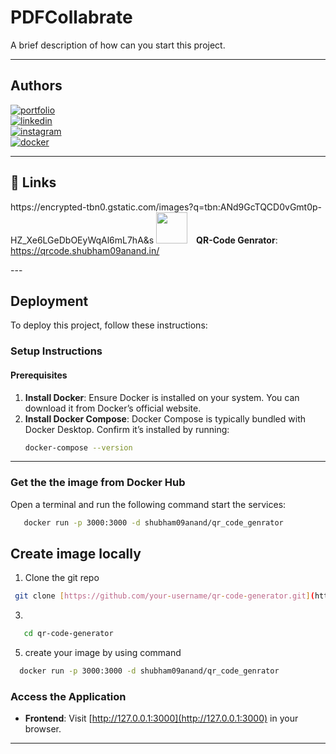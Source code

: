 # **PDFCollabrate**

A brief description of how can you start this project.

---

## **Authors**

[![portfolio](https://img.shields.io/badge/my_portfolio-000?style=for-the-badge&logo=ko-fi&logoColor=white)](https://shubham09anand.in/)  
[![linkedin](https://img.shields.io/badge/linkedin-0A66C2?style=for-the-badge&logo=linkedin&logoColor=white)](https://www.linkedin.com/in/subham09anand/?utm_source=share&utm_campaign=share_via&utm_content=profile&utm_medium=android_app)  
[![instagram](https://img.shields.io/badge/instagram-E4405F?style=for-the-badge&logo=instagram&logoColor=white)](https://www.instagram.com/shubham09anand/?igsh=YTJvZDZlZmNwYWY1)  
[![docker](https://img.shields.io/badge/docker-2496ED?style=for-the-badge&logo=docker&logoColor=white)](https://hub.docker.com/u/shubham09anand)


---

## 🔗 Links

<p>
https://encrypted-tbn0.gstatic.com/images?q=tbn:ANd9GcTQCD0vGmt0p-HZ_Xe6LGeDbOEyWqAl6mL7hA&s
  
  <img src="https://encrypted-tbn0.gstatic.com/images?q=tbn:ANd9GcTQCD0vGmt0p-HZ_Xe6LGeDbOEyWqAl6mL7hA&s" style="height: 50px; width: 50px; margin-right: 10px;" />
  <b>QR-Code Genrator</b>: <a href="https://qrcode.shubham09anand.in/">https://qrcode.shubham09anand.in/</a>
</p>
---

## **Deployment**

To deploy this project, follow these instructions:

### **Setup Instructions**
#### Prerequisites
1. **Install Docker**: Ensure Docker is installed on your system. You can download it from Docker’s official website.  
2. **Install Docker Compose**: Docker Compose is typically bundled with Docker Desktop. Confirm it’s installed by running:
   ```bash
   docker-compose --version
   ```
---
### **Get the the image from Docker Hub**
Open a terminal and run the following command start the services:
   ```bash
      docker run -p 3000:3000 -d shubham09anand/qr_code_genrator
   ```

## **Create image locally**

1. Clone the git repo
  ```bash
   git clone [https://github.com/your-username/qr-code-generator.git](https://github.com/shubham09anand/QrCodeGenrator.git)
```
3.
```bash
   cd qr-code-generator
```
5. create your image by using command
```bash
  docker run -p 3000:3000 -d shubham09anand/qr_code_genrator
```

### **Access the Application**

- **Frontend**: Visit [http://127.0.0.1:3000](http://127.0.0.1:3000) in your browser.  
---
